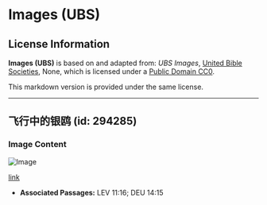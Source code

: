 # Images (UBS)

## License Information

**Images (UBS)** is based on and adapted from: _UBS Images_, [United Bible Societies](https://unitedbiblesocieties.org/), None, which is licensed under a [Public Domain CC0](https://creativecommons.org/public-domain/cc0/).

This markdown version is provided under the same license.



--------------------------------

## 飞行中的银鸥 (id: 294285)

### Image Content

![Image](https://cdn.aquifer.bible/aquifer-content/resources/Media/WEB-0295_herring_gull_in_flight.jpg)

[link](https://cdn.aquifer.bible/aquifer-content/resources/Media/WEB-0295_herring_gull_in_flight.jpg)

* **Associated Passages:** LEV 11:16; DEU 14:15

